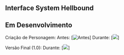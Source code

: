 ## Interface System Hellbound

## Em Desenvolvimento
Criação de Personagem:
Antes:
[![Antes](https://i.ytimg.com/vi/MChx6QEtUQY/hq720.jpg?sqp=-oaymwE7CK4FEIIDSFryq4qpAy0IARUAAAAAGAElAADIQj0AgKJD8AEB-AHUBoAC4AOKAgwIABABGGUgYyg4MA8=&rs=AOn4CLD1lg_Eh3MHJIZd_9ufbfEj_h9kjA)]
Durante:
[![](https://scontent.ffor39-1.fna.fbcdn.net/v/t39.30808-6/461545455_8233047190147285_8624562576834596278_n.jpg?_nc_cat=102&ccb=1-7&_nc_sid=127cfc&_nc_ohc=IS4I2GXUuE0Q7kNvgFAQzDI&_nc_ht=scontent.ffor39-1.fna&_nc_gid=AoJ7KFT0ZlgZruClOH6-pZr&oh=00_AYA5ZnzM0Q9AwJjlye5Yf9qS5JSmYrwykp2mgHUUVGsgEg&oe=66FE6101)]

Versão Final (1.0):
Durante:
[![](https://scontent.ffor39-1.fna.fbcdn.net/v/t39.30808-6/461557164_8244925458959458_5173050031498571724_n.jpg?_nc_cat=108&ccb=1-7&_nc_sid=127cfc&_nc_ohc=-p2TZ9ztHggQ7kNvgGvgcWV&_nc_ht=scontent.ffor39-1.fna&_nc_gid=AZivPM8GOe_8eeUBcjI_QT9&oh=00_AYBMzfAPgeF6w4s2ER4stnCQ2ZIubf7LwgRhV7lJvGcX5A&oe=66FFE985)] 
